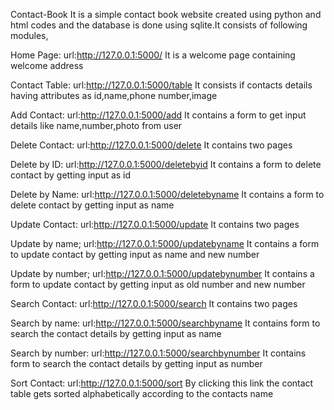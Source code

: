 Contact-Book
It is a simple contact book website created using python and html codes and the database is done using sqlite.It consists of following modules,

Home Page: url:http://127.0.0.1:5000/ It is a welcome page containing welcome address

Contact Table: url:http://127.0.0.1:5000/table It consists if contacts details having attributes as id,name,phone number,image

Add Contact: url:http://127.0.0.1:5000/add It contains a form to get input details like name,number,photo from user

Delete Contact: url:http://127.0.0.1:5000/delete It contains two pages

Delete by ID: url:http://127.0.0.1:5000/deletebyid It contains a form to delete contact by getting input as id

Delete by Name: url:http://127.0.0.1:5000/deletebyname It contains a form to delete contact by getting input as name

Update Contact: url:http://127.0.0.1:5000/update It contains two pages

Update by name; url:http://127.0.0.1:5000/updatebyname It contains a form to update contact by getting input as name and new number

Update by number; url:http://127.0.0.1:5000/updatebynumber It contains a form to update contact by getting input as old number and new number

Search Contact: url:http://127.0.0.1:5000/search It contains two pages

Search by name: url:http://127.0.0.1:5000/searchbyname It contains form to search the contact details by getting input as name

Search by number: url:http://127.0.0.1:5000/searchbynumber It contains form to search the contact details by getting input as number

Sort Contact: url:http://127.0.0.1:5000/sort By clicking this link the contact table gets sorted alphabetically according to the contacts name
